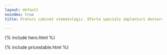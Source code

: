 ```yaml
---
layout: default
noindex: true
title: Preturi cabinet stomatologic. Oferta speciala implanturi dentare.

---
```


<!-- Start Hero -->

{% include hero.html %}

<!-- End Hero -->

<div>
    <div class="container-fluid">
        <div class="row text-center">
            {% include pricestable.html %}
        </div>
    </div>
</div>